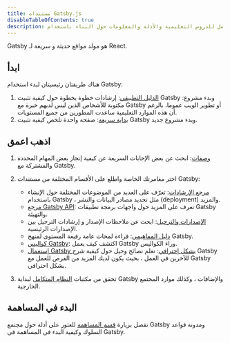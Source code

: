 ```yaml
---
title: مستندات Gatsby.js
disableTableOfContents: true
description: الموقع الشامل للدروس التعليمية والأدلة والمعلومات حول البناء باستخدام Gatsby
---
```


Gatsby هو مولد مواقع حديثة و سريعة لـ React.

## ابدأ

هناك طريقتان رئيسيتان لبدء استخدام Gatsby:

1. [الدليل التطبيقي](/tutorial/): إرشادات خطوة بخطوة حول كيفية تثبيت Gatsby وبدء مشروع: مكتوبة للأشخاص الذين ليس لديهم خبرة مع Gatsby أو تطوير الويب عموما، بالرغم أن هذه الموارد التعليمية ساعدت المطورين من جميع المستويات.
2. [بداية سريعة](/docs/quick-start): صفحة واحدة تلخص كيفية تثبيت Gatsby وبدء مشروع جديد.

## اذهب اعمق

1. [وصفات](/docs/recipes/): ابحث عن بعض الإجابات السريعة عن كيفية إنجاز بعض المهام المحددة والمشتركة مع Gatsby.
2. اختر مغامرتك الخاصة واطلع على الأقسام المختلفة من مستندات Gatsby:

   - [مرجع الإرشادات](/docs/guides/): تعرّف على العديد من الموضوعات المختلفة حول الإنشاء باستخدام Gatsby ، مثل تحديد مصادر البيانات والنشر (deployment) والمزيد.
   - [مرجع Gatsby API](/docs/api-reference/): تعرف على المزيد حول واجهات برمجة تطبيقات Gatsby والتهيئة.
   - [الإصدارات والترحيل](/docs/releases-and-migration/): ابحث عن ملاحظات الإصدار و إرشادات الترحيل بين الإصدارات الرئيسية.
   - [دليل المفاهيمي](/docs/conceptual-guide/): قراءة لمحات عامة رفيعة المستوى لمنهج Gatsby.
   - [كواليس Gatsby](/docs/gatsby-internals/): اكتشف كيف يعمل Gatsby وراء الكواليس.
   - [إستعمال Gatsby بشكل إحترافي](/docs/using-gatsby-professionally/): تعلم نصائح وحيل حول كيفية شرح Gatsby للآخرين في العمل ، بحيث يكون لديك المزيد من الفرص للعمل مع Gatsby بشكل احترافي.

3. تحقق من مكتبات [النظام المتكامل](/ecosystem/) لبداية Gatsby والإضافات ، وكذلك موارد المجتمع الخارجية.

## البدء في المساهمة

تفضل بزيارة [قسم المساهمة](/contributing/) للعثور على أدلة حول مجتمع Gatsby ومدونة قواعد السلوك وكيفية البدء في المساهمة في Gatsby.

<EmailCaptureForm signupMessage="هل تريد متابعة أحدث النصائح والحيل؟ اشترك في نشرتنا الإخبارية!" />
